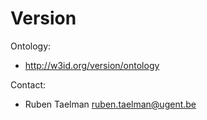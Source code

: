 Version
===

Ontology:
* http://w3id.org/version/ontology

Contact:
* Ruben Taelman <ruben.taelman@ugent.be>


